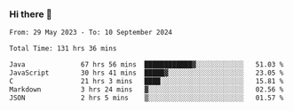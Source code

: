 ### Hi there 👋

<!--START_SECTION:waka-->

```txt
From: 29 May 2023 - To: 10 September 2024

Total Time: 131 hrs 36 mins

Java              67 hrs 56 mins  ████████████▓░░░░░░░░░░░░   51.03 %
JavaScript        30 hrs 41 mins  █████▓░░░░░░░░░░░░░░░░░░░   23.05 %
C                 21 hrs 3 mins   ████░░░░░░░░░░░░░░░░░░░░░   15.81 %
Markdown          3 hrs 24 mins   ▓░░░░░░░░░░░░░░░░░░░░░░░░   02.56 %
JSON              2 hrs 5 mins    ▒░░░░░░░░░░░░░░░░░░░░░░░░   01.57 %
```

<!--END_SECTION:waka-->
<!--
**the-beef-calculator/the-beef-calculator** is a ✨ _special_ ✨ repository because its `README.md` (this file) appears on your GitHub profile.

Here are some ideas to get you started:

- 🔭 I’m currently working on ...
- 🌱 I’m currently learning ...
- 👯 I’m looking to collaborate on ...
- 🤔 I’m looking for help with ...
- 💬 Ask me about ...
- 📫 How to reach me: ...
- 😄 Pronouns: ...
- ⚡ Fun fact: ...
-->
